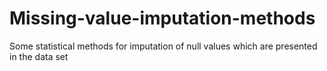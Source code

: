# Missing-value-imputation-methods
Some statistical methods for imputation of null values which are presented in the data set
